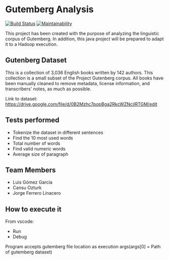 # Gutemberg Analysis

[![Build Status](https://travis-ci.org/jferrl/gutemberg-analysis.svg?branch=master)](https://travis-ci.org/jferrl/gutemberg-analysis)
[![Maintainability](https://api.codeclimate.com/v1/badges/3dcbeed599bb53561265/maintainability)](https://codeclimate.com/github/jferrl/gutemberg-analysis/maintainability)

This project has been created with the purpose of analyzing the linguistic corpus of Gutemberg. In addition, this java project will be prepared to adapt it to a Hadoop execution.

## Gutenberg Dataset

This is a collection of 3,036 English books written by 142 authors. This collection is a small subset of the Project Gutenberg corpus. All books have been manually cleaned to remove metadata, license information, and transcribers' notes, as much as possible.

Link to dataset: https://drive.google.com/file/d/0B2Mzhc7popBga2RkcWZNcjlRTGM/edit

## Tests performed

-   Tokenize the dataset in different sentences
-   Find the 10 most used words
-   Total number of words
-   Find valid numeric words
-   Average size of paragraph

## Team Members

-   Luis Gómez García
-   Cansu Ozturk
-   Jorge Ferrero Linacero

## How to execute it

From vscode:

-   Run
-   Debug

Program accepts gutemberg file location as execution args(args[0] = Path of gutemberg dataset)
